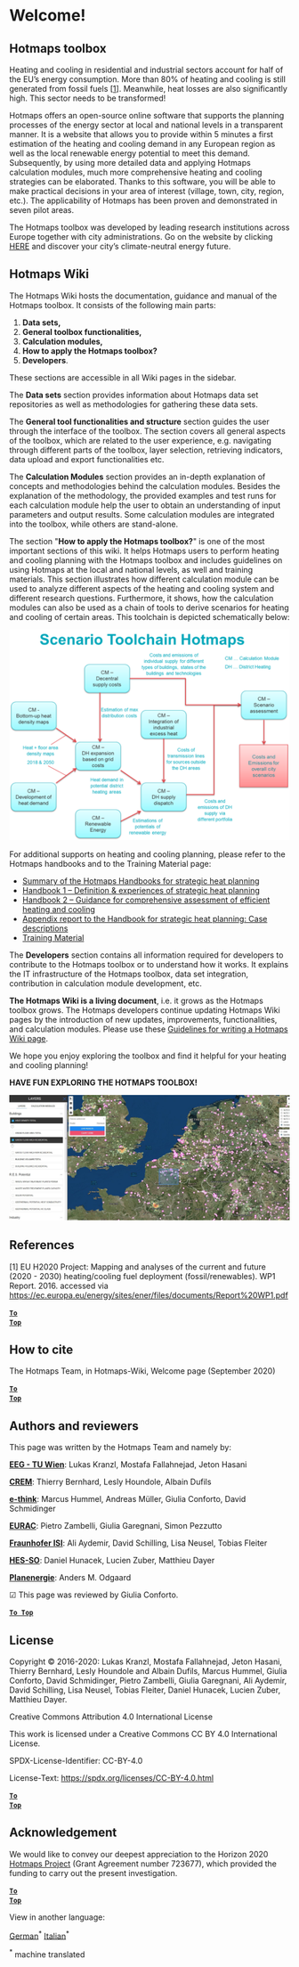 <h1>Welcome!</h1>

## Hotmaps toolbox

Heating and cooling in residential and industrial sectors account for half of the EU’s energy consumption. More than 80% of heating and cooling is still generated from fossil fuels [[1](#references)]. Meanwhile, heat losses are also significantly high. This sector needs to be transformed!

Hotmaps offers an open-source online software that supports the planning processes of the energy sector at local and national levels in a transparent manner. It is a website that allows you to provide within 5 minutes a first estimation of the heating and cooling demand in any European region as well as the local renewable energy potential to meet this demand. Subsequently, by using more detailed data and applying Hotmaps calculation modules, much more comprehensive heating and cooling strategies can be elaborated. Thanks to this software, you will be able to make practical decisions in your area of interest (village, town, city, region, etc.). The applicability of Hotmaps has been proven and demonstrated in seven pilot areas. 

The Hotmaps toolbox was developed by leading research institutions across Europe together with city administrations. Go on the website by clicking [HERE](https://www.hotmaps.eu/map) and discover your city’s climate-neutral energy future. 


## Hotmaps Wiki

The Hotmaps Wiki hosts the documentation, guidance and manual of the Hotmaps toolbox. It consists of the following main parts:

1. **Data sets,**
1. **General toolbox functionalities,**
1. **Calculation modules,**
1. **How to apply the Hotmaps toolbox?**
1. **Developers**.

These sections are accessible in all Wiki pages in the sidebar.

The **Data sets** section provides information about Hotmaps data set repositories as well as methodologies for gathering these data sets.

The **General tool functionalities and structure** section guides the user through the interface of the toolbox. The section covers all general aspects of the toolbox, which are related to the user experience, e.g. navigating through different parts of the toolbox, layer selection, retrieving indicators, data upload and export functionalities etc.

The **Calculation Modules** section provides an in-depth explanation of concepts and methodologies behind the calculation modules. Besides the explanation of the methodology, the provided examples and test runs for each calculation module help the user to obtain an understanding of input parameters and output results. Some calculation modules are integrated into the toolbox, while others are stand-alone.

The section "**How to apply the Hotmaps toolbox?**" is one of the most important sections of this wiki. It helps Hotmaps users to perform heating and cooling planning with the Hotmaps toolbox and includes guidelines on using Hotmaps at the local and national levels, as well and training materials. This section illustrates how different calculation module can be used to analyze different aspects of the heating and cooling system and different research questions. Furthermore, it shows, how the calculation modules can also be used as a chain of tools to derive scenarios for heating and cooling of certain areas. This toolchain is depicted schematically below:

<p align="center">
  <img src="../images/Hotmaps_toolchain_2019-05-09.png" alt="drawing" width="550"/>
</p>


For additional supports on heating and cooling planning, please refer to the Hotmaps handbooks and to the Training Material page:
* [Summary of the Hotmaps Handbooks for strategic heat planning](https://www.hotmaps-project.eu/wp-content/uploads/2019/04/Summary-Hotmaps-Handbook.pdf)
* [Handbook 1 – Definition &amp; experiences of strategic heat planning](https://vbn.aau.dk/da/publications/definition-amp-experiences-of-strategic-heat-planning)
* [Handbook 2 – Guidance for comprehensive assessment of efficient heating and cooling](https://vbn.aau.dk/da/publications/guidance-for-the-comprehensive-assessment-of-efficient-heating-an)
* [Appendix report to the Handbook for strategic heat planning: Case descriptions](https://vbn.aau.dk/da/publications/appendix-report-to-the-hotmaps-handbook-for-strategic-heat-planni)
* [Training Material](https://wiki.hotmaps.hevs.ch/Training-Material)


The **Developers** section contains all information required for developers to contribute to the Hotmaps toolbox or to understand how it works. It explains the IT infrastructure of the Hotmaps toolbox, data set integration, contribution in calculation module development, etc.

**The Hotmaps Wiki is a living document**, i.e. it grows as the Hotmaps toolbox grows. The Hotmaps developers continue updating Hotmaps Wiki pages by the introduction of new updates, improvements, functionalities, and calculation modules. Please use these [Guidelines for writing a Hotmaps Wiki page](Guidelines-for-writing-a-Hotmaps-Wiki-page).

We hope you enjoy exploring the toolbox and find it helpful for your heating and cooling planning!



**HAVE FUN EXPLORING THE HOTMAPS TOOLBOX!**

![](../images/Hotmaps_test.JPG)

## References
[1] EU H2020 Project: Mapping and analyses of the current and future (2020 - 2030) heating/cooling fuel deployment (fossil/renewables). WP1 Report. 2016. accessed via https://ec.europa.eu/energy/sites/ener/files/documents/Report%20WP1.pdf

<code><ins>**[To Top](#hotmaps-toolbox)**</ins></code>


## How to cite
The Hotmaps Team, in Hotmaps-Wiki, Welcome page (September 2020)

<code><ins>**[To Top](#hotmaps-toolbox)**</ins></code>


## Authors and reviewers

This page was written by the Hotmaps Team and namely by: 

**[EEG - TU Wien](https://eeg.tuwien.ac.at/)**: Lukas Kranzl, Mostafa Fallahnejad, Jeton Hasani

**[CREM](https://www.crem.ch/)**: Thierry Bernhard, Lesly Houndole, Albain Dufils

**[e-think](https://e-think.ac.at)**: Marcus Hummel, Andreas Müller, Giulia Conforto, David Schmidinger

**[EURAC](http://www.eurac.edu)**: Pietro Zambelli, Giulia Garegnani, Simon Pezzutto

**[Fraunhofer ISI](https://isi.fraunhofer.de/)**: Ali Aydemir, David Schilling, Lisa Neusel, Tobias Fleiter

**[HES-SO](https://www.hevs.ch)**: Daniel Hunacek, Lucien Zuber, Matthieu Dayer

**[Planenergie](https://planenergi.dk/)**: Anders M. Odgaard 

&#9745; This page was reviewed by Giulia Conforto.


[**`To Top`**](#table-of-contents)

## License
Copyright © 2016-2020: Lukas Kranzl, Mostafa Fallahnejad, Jeton Hasani, Thierry Bernhard, Lesly Houndole and Albain Dufils, Marcus Hummel, Giulia Conforto, David Schmidinger, Pietro Zambelli, Giulia Garegnani, Ali Aydemir, David Schilling, Lisa Neusel, Tobias Fleiter, Daniel Hunacek, Lucien Zuber, Matthieu Dayer.

Creative Commons Attribution 4.0 International License

This work is licensed under a Creative Commons CC BY 4.0 International License.

SPDX-License-Identifier: CC-BY-4.0

License-Text: https://spdx.org/licenses/CC-BY-4.0.html


<code><ins>**[To Top](#hotmaps-toolbox)**</ins></code>

## Acknowledgement
We would like to convey our deepest appreciation to the Horizon 2020 [Hotmaps Project](https://www.hotmaps-project.eu) (Grant Agreement number 723677), which provided the funding to carry out the present investigation.

<code><ins>**[To Top](#hotmaps-toolbox)**</ins></code>







<!--- THIS IS A SUPER UNIQUE IDENTIFIER -->

View in another language:

 [German](../de/Home)<sup>\*</sup> [Italian](../it/Home)<sup>\*</sup> 

<sup>\*</sup> machine translated
